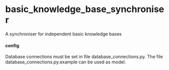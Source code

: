 basic_knowledge_base_synchroniser
=================================

A synchroniser for independent basic knowledge bases

#### config

Database connections must be set in file database_connections.py.
The file database_connections.py.example can be used as model.

